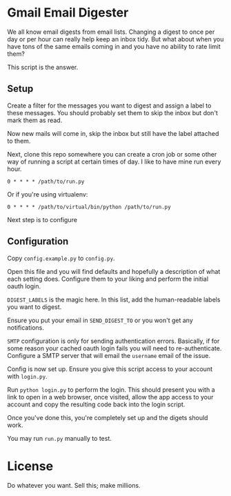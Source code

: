 # Gmail Email Digester

We all know email digests from email lists. Changing a digest to once per day or 
per hour can really help keep an inbox tidy. But what about when you have tons 
of the same emails coming in and you have no ability to rate limit them?

This script is the answer.

## Setup

Create a filter for the messages you want to digest and assign a label to these 
messages. You should probably set them to skip the inbox but don't mark them as 
read.

Now new mails will come in, skip the inbox but still have the label attached to 
them. 

Next, clone this repo somewhere you can create a cron job or some other way of 
running a script at certain times of day. I like to have mine run every hour.  

```
0 * * * * /path/to/run.py
```

Or if you're using virtualenv:

```
0 * * * * /path/to/virtual/bin/python /path/to/run.py
```

Next step is to configure 

## Configuration

Copy `config.example.py` to `config.py`.

Open this file and you will find defaults and hopefully a description of what 
each setting does. Configure them to your liking and perform the initial oauth 
login.

`DIGEST_LABELS` is the magic here. In this list, add the human-readable labels 
you want to digest.

Ensure you put your email in `SEND_DIGEST_TO` or you won't get any 
notifications.

`SMTP` configuration is only for sending authentication errors. Basically, if 
for some reason your cached oauth login fails you will need to re-authenticate. 
Configure a SMTP server that will email the `username` email of the issue.

Config is now set up. Ensure you give this script access to your account with 
`login.py`.

Run `python login.py` to perform the login. This should present you with a link 
to open in a web browser, once visited, allow the app access to your account and 
copy the resulting code back into the login script. 

Once you've done this, you're completely set up and the digets should work.

You may run `run.py` manually to test.


# License

Do whatever you want. Sell this; make millions. 
